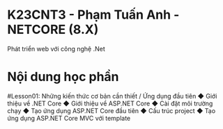 # K23CNT3 - Phạm Tuấn Anh - NETCORE (8.X)
Phát triển web với công nghệ .Net
# Nội dung học phần
#Lesson01:
Những kiến thức cơ bản cần thiết / Ứng dụng đầu tiên
◆ Giới thiệu về .NET Core
◆ Giới thiệu về ASP.NET Core
◆ Cài đặt môi trường chạy
◆ Tạo ứng dụng ASP.NET Core đầu tiên
◆ Cấu trúc project
◆ Tạo ứng dụng ASP.NET Core MVC với template
